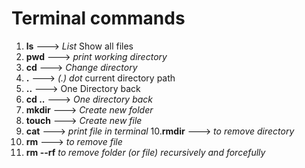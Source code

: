 # Terminal commands

1.  **ls** ---> _List_ Show all files
2.  **pwd** ---> _print working directory_
3.  **cd** ---> _Change directory_
4.  **.** ---> _(.) dot_ current directory path
5.  **..** ---> One Directory back
6.  **cd ..** ---> _One directory back_
7.  **mkdir** ---> _Create new folder_
8.  **touch** ---> _Create new file_
9.  **cat** ---> _print file in terminal_ 
10.**rmdir** ---> _to remove directory_
11. **rm** ---> _to remove file_
12. **rm --rf** _to remove folder (or file) recursively and forcefully_